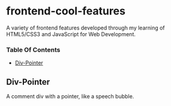 # frontend-cool-features

A variety of frontend features developed through my learning of HTML5/CSS3 and JavaScript for Web Development.

### Table Of Contents

* [Div-Pointer](#Div-Pointer)

## Div-Pointer

A comment div with a pointer, like a speech bubble.

